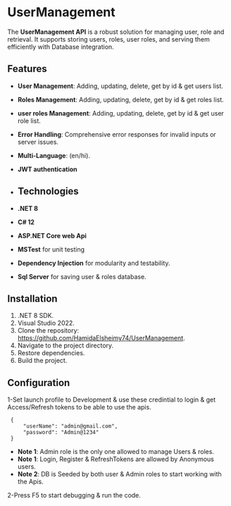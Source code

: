 # UserManagement
The **UserManagement API** is a robust solution for managing user, role and retrieval. It supports storing users, roles, user roles, and serving them efficiently with Database integration.

## Features
- **User Management**: Adding, updating, delete, get by id & get users list.
- **Roles Management**: Adding, updating, delete, get by id & get roles list.
- **user roles Management**: Adding, updating, delete, get by id & get user role list.
- **Error Handling**: Comprehensive error responses for invalid inputs or server issues.
- **Multi-Language**: (en/hi).
- **JWT authentication**

- ## Technologies
- **.NET 8**
- **C# 12**
- **ASP.NET Core web Api**
- **MSTest** for unit testing
- **Dependency Injection** for modularity and testability.
- **Sql Server** for saving user & roles database.

## Installation
1. .NET 8 SDK.
2.  Visual Studio 2022.
3.  Clone the repository: https://github.com/HamidaElsheimy74/UserManagement.
4.  Navigate to the project directory.
5.  Restore dependencies.
6.  Build the project.

 ## Configuration
1-Set launch profile to Development & use these credintial to login & get Access/Refresh tokens to be able to use the apis.

	 {
		 "userName": "admin@gmail.com",
		 "password": "Admin@1234"
	 }
  
- **Note 1**: Admin role is the only one allowed to manage Users & roles.
- **Note 1**: Login, Register & RefreshTokens are allowed by Anonymous users.
- **Note 2**: DB is Seeded by both user & Admin roles to start working with the Apis.
 

2-Press F5 to start debugging & run the code.
